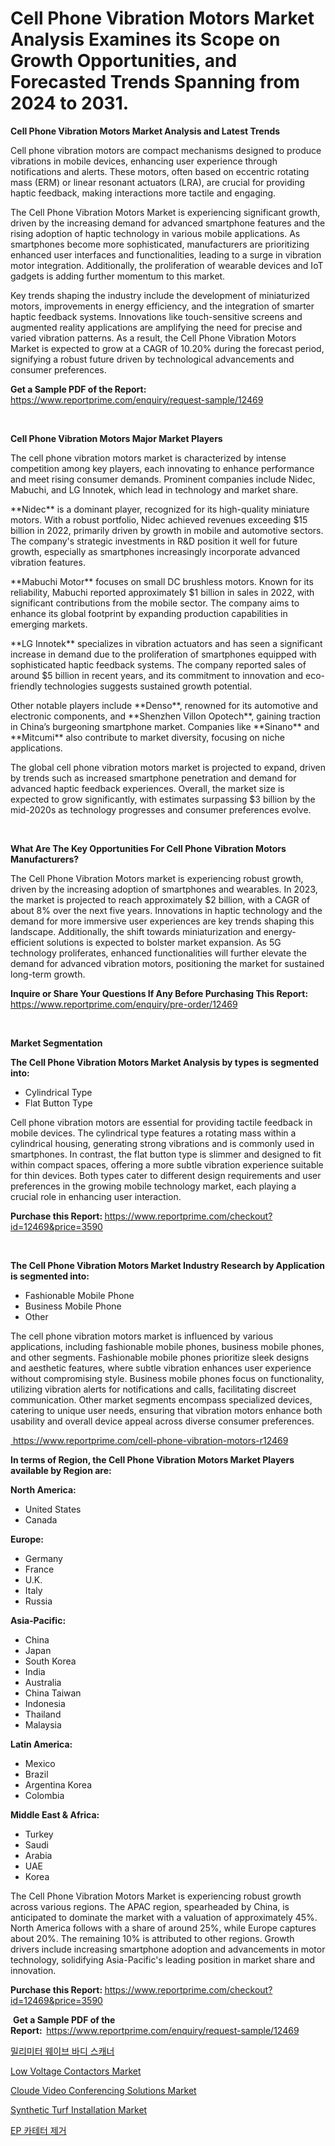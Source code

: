 <p><h1>Cell Phone Vibration Motors Market Analysis Examines its Scope on Growth Opportunities, and Forecasted Trends Spanning from 2024 to 2031.</h1></p><p><strong>Cell Phone Vibration Motors Market Analysis and Latest Trends</strong></p>
<p><p>Cell phone vibration motors are compact mechanisms designed to produce vibrations in mobile devices, enhancing user experience through notifications and alerts. These motors, often based on eccentric rotating mass (ERM) or linear resonant actuators (LRA), are crucial for providing haptic feedback, making interactions more tactile and engaging.</p><p>The Cell Phone Vibration Motors Market is experiencing significant growth, driven by the increasing demand for advanced smartphone features and the rising adoption of haptic technology in various mobile applications. As smartphones become more sophisticated, manufacturers are prioritizing enhanced user interfaces and functionalities, leading to a surge in vibration motor integration. Additionally, the proliferation of wearable devices and IoT gadgets is adding further momentum to this market.</p><p>Key trends shaping the industry include the development of miniaturized motors, improvements in energy efficiency, and the integration of smarter haptic feedback systems. Innovations like touch-sensitive screens and augmented reality applications are amplifying the need for precise and varied vibration patterns. As a result, the Cell Phone Vibration Motors Market is expected to grow at a CAGR of 10.20% during the forecast period, signifying a robust future driven by technological advancements and consumer preferences.</p></p>
<p><strong>Get a Sample PDF of the Report:&nbsp;</strong> <a href="https://www.reportprime.com/enquiry/request-sample/12469">https://www.reportprime.com/enquiry/request-sample/12469</a></p>
<p>&nbsp;</p>
<p><strong>Cell Phone Vibration Motors Major Market Players</strong></p>
<p><p>The cell phone vibration motors market is characterized by intense competition among key players, each innovating to enhance performance and meet rising consumer demands. Prominent companies include Nidec, Mabuchi, and LG Innotek, which lead in technology and market share.</p><p>**Nidec** is a dominant player, recognized for its high-quality miniature motors. With a robust portfolio, Nidec achieved revenues exceeding $15 billion in 2022, primarily driven by growth in mobile and automotive sectors. The company's strategic investments in R&D position it well for future growth, especially as smartphones increasingly incorporate advanced vibration features.</p><p>**Mabuchi Motor** focuses on small DC brushless motors. Known for its reliability, Mabuchi reported approximately $1 billion in sales in 2022, with significant contributions from the mobile sector. The company aims to enhance its global footprint by expanding production capabilities in emerging markets.</p><p>**LG Innotek** specializes in vibration actuators and has seen a significant increase in demand due to the proliferation of smartphones equipped with sophisticated haptic feedback systems. The company reported sales of around $5 billion in recent years, and its commitment to innovation and eco-friendly technologies suggests sustained growth potential.</p><p>Other notable players include **Denso**, renowned for its automotive and electronic components, and **Shenzhen Villon Opotech**, gaining traction in China’s burgeoning smartphone market. Companies like **Sinano** and **Mitcumi** also contribute to market diversity, focusing on niche applications.</p><p>The global cell phone vibration motors market is projected to expand, driven by trends such as increased smartphone penetration and demand for advanced haptic feedback experiences. Overall, the market size is expected to grow significantly, with estimates surpassing $3 billion by the mid-2020s as technology progresses and consumer preferences evolve.</p></p>
<p>&nbsp;</p>
<p><strong>What Are The Key Opportunities For Cell Phone Vibration Motors Manufacturers?</strong></p>
<p><p>The Cell Phone Vibration Motors market is experiencing robust growth, driven by the increasing adoption of smartphones and wearables. In 2023, the market is projected to reach approximately $2 billion, with a CAGR of about 8% over the next five years. Innovations in haptic technology and the demand for more immersive user experiences are key trends shaping this landscape. Additionally, the shift towards miniaturization and energy-efficient solutions is expected to bolster market expansion. As 5G technology proliferates, enhanced functionalities will further elevate the demand for advanced vibration motors, positioning the market for sustained long-term growth.</p></p>
<p><strong>Inquire or Share Your Questions If Any Before Purchasing This Report:</strong> <a href="https://www.reportprime.com/enquiry/pre-order/12469">https://www.reportprime.com/enquiry/pre-order/12469</a></p>
<p>&nbsp;</p>
<p><strong>Market Segmentation</strong></p>
<p><strong>The Cell Phone Vibration Motors Market Analysis by types is segmented into:</strong></p>
<p><ul><li>Cylindrical Type</li><li>Flat Button Type</li></ul></p>
<p><p>Cell phone vibration motors are essential for providing tactile feedback in mobile devices. The cylindrical type features a rotating mass within a cylindrical housing, generating strong vibrations and is commonly used in smartphones. In contrast, the flat button type is slimmer and designed to fit within compact spaces, offering a more subtle vibration experience suitable for thin devices. Both types cater to different design requirements and user preferences in the growing mobile technology market, each playing a crucial role in enhancing user interaction.</p></p>
<p><strong>Purchase this Report:&nbsp;</strong><a href="https://www.reportprime.com/checkout?id=12469&price=3590">https://www.reportprime.com/checkout?id=12469&price=3590</a></p>
<p>&nbsp;</p>
<p><strong>The Cell Phone Vibration Motors Market Industry Research by Application is segmented into:</strong></p>
<p><ul><li>Fashionable Mobile Phone</li><li>Business Mobile Phone</li><li>Other</li></ul></p>
<p><p>The cell phone vibration motors market is influenced by various applications, including fashionable mobile phones, business mobile phones, and other segments. Fashionable mobile phones prioritize sleek designs and aesthetic features, where subtle vibration enhances user experience without compromising style. Business mobile phones focus on functionality, utilizing vibration alerts for notifications and calls, facilitating discreet communication. Other market segments encompass specialized devices, catering to unique user needs, ensuring that vibration motors enhance both usability and overall device appeal across diverse consumer preferences.</p></p>
<p><a href="https://www.reportprime.com/cell-phone-vibration-motors-r12469">&nbsp;https://www.reportprime.com/cell-phone-vibration-motors-r12469</a></p>
<p><strong>In terms of Region, the Cell Phone Vibration Motors Market Players available by Region are:</strong></p>
<p>
    <p> <strong> North America: </strong>
        <ul>
            <li>United States</li>
            <li>Canada</li>
        </ul>
        </p> 
    <p> <strong> Europe: </strong>
        <ul>
            <li>Germany</li>
            <li>France</li>
            <li>U.K.</li>
            <li>Italy</li>
            <li>Russia</li>
        </ul>
        </p> 
    <p> <strong> Asia-Pacific: </strong>
        <ul>
            <li>China</li>
            <li>Japan</li>
            <li>South Korea</li>
            <li>India</li>
            <li>Australia</li>
            <li>China Taiwan</li>
            <li>Indonesia</li>
            <li>Thailand</li>
            <li>Malaysia</li>
        </ul>
        </p> 
    <p> <strong> Latin America: </strong>
        <ul>
            <li>Mexico</li>
            <li>Brazil</li>
            <li>Argentina Korea</li>
            <li>Colombia</li>
        </ul>
        </p> 
    <p> <strong> Middle East & Africa: </strong>
        <ul>
            <li>Turkey</li>
            <li>Saudi</li>
            <li>Arabia</li>
            <li>UAE</li>
            <li>Korea</li>
        </ul>
    </p>
    </p>
<p><p>The Cell Phone Vibration Motors Market is experiencing robust growth across various regions. The APAC region, spearheaded by China, is anticipated to dominate the market with a valuation of approximately 45%. North America follows with a share of around 25%, while Europe captures about 20%. The remaining 10% is attributed to other regions. Growth drivers include increasing smartphone adoption and advancements in motor technology, solidifying Asia-Pacific's leading position in market share and innovation.</p></p>
<p><strong>Purchase this Report: </strong><a href="https://www.reportprime.com/checkout?id=12469&price=3590">https://www.reportprime.com/checkout?id=12469&price=3590</a></p>
<p>&nbsp;<strong>Get a Sample PDF of the Report:&nbsp;&nbsp;</strong><a href="https://www.reportprime.com/enquiry/request-sample/12469">https://www.reportprime.com/enquiry/request-sample/12469</a></p>
<p><strong></strong></p>
<p><p><a href="https://medium.com/@hossainvi014/%EA%B8%80%EB%A1%9C%EB%B2%8C-%EB%B0%80%EB%A6%AC%EB%AF%B8%ED%84%B0%ED%8C%8C-%EC%8B%A0%EC%B2%B4-%EC%8A%A4%EC%BA%90%EB%84%88-%EC%8B%9C%EC%9E%A5%EC%9D%80-2024%EB%85%84%EB%B6%80%ED%84%B0-2031%EB%85%84%EA%B9%8C%EC%A7%80%EC%9D%98-%EA%B8%B0%EA%B0%84-%EB%8F%99%EC%95%88-%EC%97%B0%ED%8F%89%EA%B7%A0-10-2-%EC%84%B1%EC%9E%A5%ED%95%A0-%EA%B2%83%EC%9C%BC%EB%A1%9C-%EC%98%88%EC%83%81%EB%90%A9%EB%8B%88%EB%8B%A4-810aee189657">밀리미터 웨이브 바디 스캐너</a></p><p><a href="https://github.com/PeterParrish5/Market-Research-Report-List-6/blob/main/low-voltage-contactors-market.md">Low Voltage Contactors Market</a></p><p><a href="https://issuu.com/reportprime-2/docs/cloude-video-conferencing-solutions_6e52cfc19dcf85">Cloude Video Conferencing Solutions Market</a></p><p><a href="https://medium.com/@ivethfonsecal57/future-of-innovation-global-synthetic-turf-installation-market-growth-and-opportunities-da66c452d711">Synthetic Turf Installation Market</a></p><p><a href="https://medium.com/@carlosdytouglas8907667/ep-%EC%B9%B4%ED%85%8C%ED%84%B0-%EC%A0%88%EC%A0%9C%EC%88%A0-%EC%8B%9C%EC%9E%A5-2024%EB%85%84%EB%B6%80%ED%84%B0-2031%EB%85%84%EA%B9%8C%EC%A7%80%EC%9D%98-%EC%82%B0%EC%97%85-%EB%8F%99%ED%96%A5-%EB%B0%8F-%EC%98%88%EC%B8%A1-484e89432057">EP 카테터 제거</a></p></p>